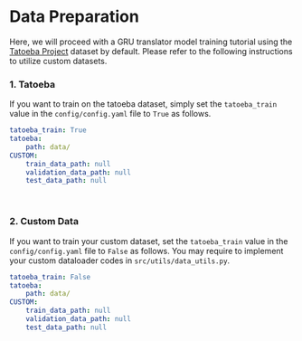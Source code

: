 # Data Preparation
Here, we will proceed with a GRU translator model training tutorial using the [Tatoeba Project](https://www.manythings.org/anki/) dataset by default.
Please refer to the following instructions to utilize custom datasets.

### 1. Tatoeba
If you want to train on the tatoeba dataset, simply set the `tatoeba_train` value in the `config/config.yaml` file to `True` as follows.
```yaml
tatoeba_train: True       
tatoeba:
    path: data/
CUSTOM:
    train_data_path: null
    validation_data_path: null
    test_data_path: null
```
<br>

### 2. Custom Data
If you want to train your custom dataset, set the `tatoeba_train` value in the `config/config.yaml` file to `False` as follows.
You may require to implement your custom dataloader codes in `src/utils/data_utils.py`.
```yaml
tatoeba_train: False       
tatoeba:
    path: data/
CUSTOM:
    train_data_path: null
    validation_data_path: null
    test_data_path: null
```